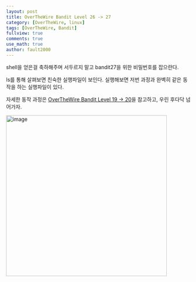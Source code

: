 ```yaml
---
layout: post
title: OverTheWire Bandit Level 26 -> 27
category: [OverTheWire, linux]
tags: [OverTheWire, Bandit]
fullview: true
comments: true
use_math: true
author: fault2000
---
```


shell을 얻은걸 축하해주며 서두르지 말고 bandit27을 위한 비밀번호를 잡으란다.  

ls를 통해 살펴보면 친숙한 실행파일이 보인다. 실행해보면 저번 과정과 완벽히 같은 동작을 하는 실행파일이 있다.  

자세한 동작 과정은 [OverTheWire Bandit Level 19 -> 20](https://fault2000.github.io/posts/)을 참고하고, 우린 후다닥 넘어가자.  

<img width="439" alt="image" src="https://user-images.githubusercontent.com/73513005/192388688-8eb24607-14ac-41d5-b422-7662584699f9.png">